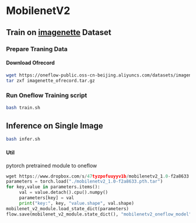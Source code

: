 # MobilenetV2

## Train on [imagenette](https://github.com/fastai/imagenette) Dataset

### Prepare Traning Data

#### Download Ofrecord

```bash
wget https://oneflow-public.oss-cn-beijing.aliyuncs.com/datasets/imagenette_ofrecord.tar.gz
tar zxf imagenette_ofrecord.tar.gz
```

### Run Oneflow Training script

```bash
bash train.sh
```


## Inference on Single Image

```bash
bash infer.sh
```

#### Util
pytorch pretrained module to oneflow
```python
wget https://www.dropbox.com/s/47tyzpofuuyyv1b/mobilenetv2_1.0-f2a8633.pth.tar?dl=1
parameters = torch.load("./mobilenetv2_1.0-f2a8633.pth.tar")
for key,value in parameters.items():
     val = value.detach().cpu().numpy()
     parameters[key] = val
     print("key:", key, "value.shape", val.shape)
mobilenet_v2_module.load_state_dict(parameters)
flow.save(mobilenet_v2_module.state_dict(), "mobilenetv2_oneflow_model")
```